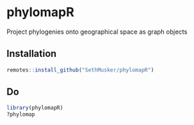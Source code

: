 # phylomapR
Project phylogenies onto geographical space as graph objects

## Installation
```r
remotes::install_github("SethMusker/phylomapR")
```

## Do
```r
library(phylomapR)
?phylomap
```
